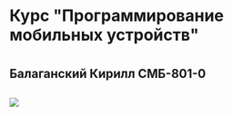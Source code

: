 <h1>Курс "Программирование мобильных устройств"<h1>
<h2>Балаганский Кирилл СМБ-801-0<h2>
<img src="/Flutter.gif" width: 200, height: 400.0,>